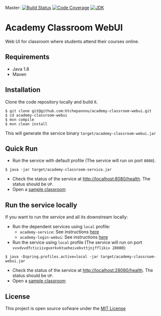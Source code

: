Master: [![Build Status](https://travis-ci.org/htchepannou/academy-classroom-webui.svg?branch=master)](https://travis-ci.org/htchepannou/academy-classroom-webui)
[![Code Coverage](https://img.shields.io/codecov/c/github/htchepannou/academy-classroom-webui/master.svg)](https://codecov.io/github/htchepannou/academy-classroom-webui?branch=master)
[![JDK](https://img.shields.io/badge/jdk-1.8-brightgreen.svg)](http://www.oracle.com/technetwork/java/javase/downloads/jdk7-downloads-1880260.html)

# Academy Classroom WebUI
Web UI for classroom where students attend their courses online.


## Requirements
- Java 1.8
- Maven


## Installation
Clone the code repository locally and build it.
```
$ git clone git@github.com:htchepannou/academy-classroom-webui.git
$ cd academy-classroom-webui
$ mvn compile
$ mvn clean install
```

This will generate the service binary ``target/academy-classroom-webui.jar``


## Quick Run
- Run the service with default profile (The service will run on port `8080`).

```
$ java -jar target/academy-classroom-service.jar
```
- Check the status of the service at [http://localhost:8080/health](http://localhost:8080/health). The status should be `UP`.
- Open a [sample classroom](http://localhost:8080/classroom/100)



## Run the service locally
If you want to run the service and all its downstream locally:

- Run the dependent services using `local` profile:
  - `academy-service`: See instructions [here](https://github.com/htchepannou/academy-service#run-the-server-locally)
  - `academy-login-webui`: See instructions [here](https://github.com/htchepannou/academy-login-webui#run-the-service-locally)
- Run the service using `local` profile (The service will run on port `vvvdvvdfcticiivgverkvktueheivekvttjnjfflikiv
28080`):
```
$ java -Dspring.profiles.active=local -jar target/academy-classroom-webui.jar
```
- Check the status of the service at [http://localhost:28080/health](http://localhost:28080/health). The status should be `UP`.
- Open a [sample classroom](http://localhost:28080/classroom/100)




## License
This project is open source sofware under the [MIT License](https://opensource.org/licenses/MIT)
